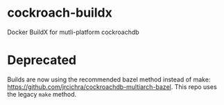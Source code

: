 # cockroach-buildx
Docker BuildX for mutli-platform cockroachdb
# Deprecated
Builds are now using the recommended bazel method instead of make: https://github.com/jrcichra/cockroachdb-multiarch-bazel. This repo uses the legacy `make` method.
